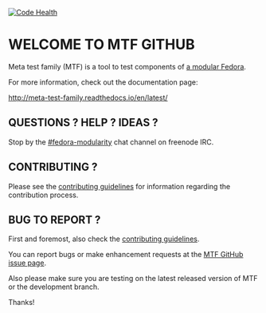 [![Code Health](https://landscape.io/github/fedora-modularity/meta-test-family/master/landscape.svg?style=flat)](https://landscape.io/github/fedora-modularity/meta-test-family/master)

# WELCOME TO MTF GITHUB

Meta test family (MTF) is a tool to test components of [a modular Fedora](https://docs.pagure.org/modularity/).

For more information, check out the documentation page:

http://meta-test-family.readthedocs.io/en/latest/

## QUESTIONS ? HELP ? IDEAS ?

Stop by the [#fedora-modularity](https://webchat.freenode.net/?channels=fedora-modularity) chat channel on freenode IRC.

## CONTRIBUTING ?

Please see the [contributing guidelines](https://github.com/fedora-modularity/meta-test-family/blob/devel/CONTRIBUTING.md) for information regarding the contribution process.

## BUG TO REPORT ?

First and foremost, also check the [contributing guidelines](https://github.com/fedora-modularity/meta-test-family/blob/devel/CONTRIBUTING.md).

You can report bugs or make enhancement requests at the [MTF GitHub issue page](https://github.com/fedora-modularity/meta-test-family/issues/new).

Also please make sure you are testing on the latest released version of MTF or the development branch.

Thanks!
